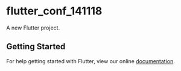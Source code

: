 # flutter_conf_141118

A new Flutter project.

## Getting Started

For help getting started with Flutter, view our online
[documentation](https://flutter.io/).
